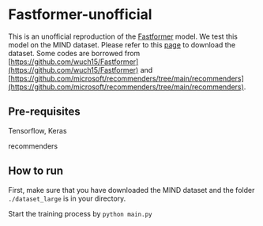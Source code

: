 # Fastformer-unofficial

This is an unofficial reproduction of the [Fastformer](https://arxiv.org/abs/2108.09084) model. We test this model on the MIND dataset. Please refer to this [page](https://msnews.github.io/index.html) to download the dataset. Some codes are borrowed from [https://github.com/wuch15/Fastformer](https://github.com/wuch15/Fastformer) and [https://github.com/microsoft/recommenders/tree/main/recommenders](https://github.com/microsoft/recommenders/tree/main/recommenders).


## Pre-requisites

Tensorflow, Keras

recommenders


## How to run

First, make sure that you have downloaded the MIND dataset and the folder `./dataset_large` is in your directory.

Start the training process by `python main.py`
